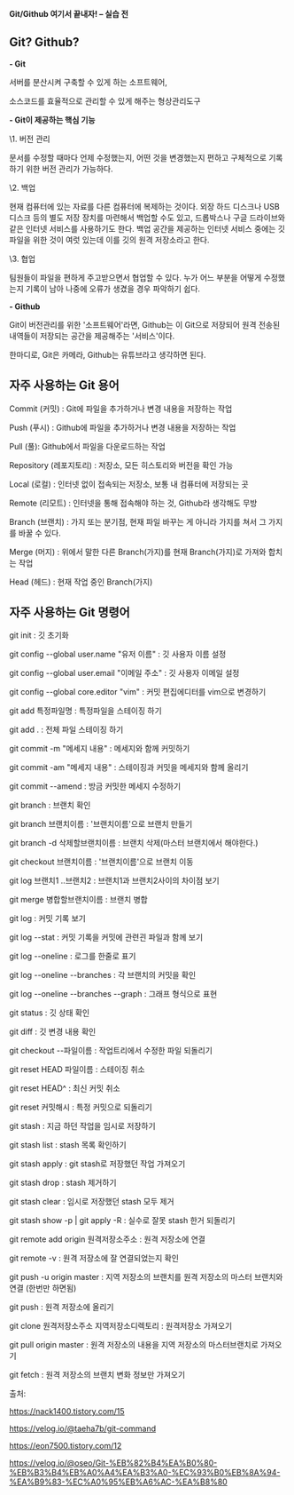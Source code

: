 ﻿**Git/Github 여기서 끝내자! – 실습 전**

## **Git? Github?**

**- Git**

서버를 분산시켜 구축할 수 있게 하는 소프트웨어,

소스코드를 효율적으로 관리할 수 있게 해주는 형상관리도구

**- Git이 제공하는 핵심 기능**

\\1. 버전 관리

문서를 수정할 때마다 언제 수정했는지, 어떤 것을 변경했는지 편하고 구체적으로 기록하기 위한 버전 관리가 가능하다.

\\2. 백업

현재 컴퓨터에 있는 자료를 다른 컴퓨터에 복제하는 것이다. 외장 하드 디스크나 USB 디스크 등의 별도 저장 장치를 마련해서 백업할 수도 있고, 드롭박스나 구글 드라이브와 같은 인터넷 서비스를 사용하기도 한다. 백업 공간을 제공하는 인터넷 서비스 중에는 깃 파일을 위한 것이 여럿 있는데 이를 깃의 원격 저장소라고 한다.

\\3. 협업

팀원들이 파일을 편하게 주고받으면서 협업할 수 있다. 누가 어느 부분을 어떻게 수정했는지 기록이 남아 나중에 오류가 생겼을 경우 파악하기 쉽다.

**- Github**

Git이 버전관리를 위한 '소프트웨어'라면, Github는 이 Git으로 저장되어 원격 전송된 내역들이 저장되는 공간을 제공해주는 '서비스'이다.

한마디로, Git은 카메라, Github는 유튜브라고 생각하면 된다.

## **자주 사용하는 Git 용어**

Commit (커밋) : Git에 파일을 추가하거나 변경 내용을 저장하는 작업

Push (푸시) : Github에 파일을 추가하거나 변경 내용을 저장하는 작업

Pull (풀): Github에서 파일을 다운로드하는 작업

Repository (레포지토리) : 저장소, 모든 히스토리와 버전을 확인 가능

Local (로컬) : 인터넷 없이 접속되는 저장소, 보통 내 컴퓨터에 저장되는 곳

Remote (리모트) : 인터넷을 통해 접속해야 하는 것, Github라 생각해도 무방

Branch (브랜치) : 가지 또는 분기점, 현재 파일 바꾸는 게 아니라 가지를 쳐서 그 가지를 바꿀 수 있다.

Merge (머지) : 위에서 말한 다른 Branch(가지)를 현재 Branch(가지)로 가져와 합치는 작업

Head (헤드) : 현재 작업 중인 Branch(가지)

## **자주 사용하는 Git 명령어**

git init : 깃 초기화

git config --global user.name "유저 이름" : 깃 사용자 이름 설정

git config --global user.email "이메일 주소" : 깃 사용자 이메일 설정

git config --global core.editor "vim" : 커밋 편집에디터를 vim으로 변경하기

git add 특정파일명 : 특정파일을 스테이징 하기

git add . : 전체 파일 스테이징 하기

git commit -m "메세지 내용" : 메세지와 함께 커밋하기

git commit -am "메세지 내용" : 스테이징과 커밋을 메세지와 함께 올리기

git commit --amend : 방금 커밋한 메세지 수정하기

git branch : 브랜치 확인

git branch 브랜치이름 : '브랜치이름'으로 브랜치 만들기

git branch -d 삭제할브랜치이름 : 브랜치 삭제(마스터 브랜치에서 해야한다.)

git checkout 브랜치이름 : '브랜치이름'으로 브랜치 이동

git log 브랜치1 ..브랜치2 : 브랜치1과 브랜치2사이의 차이점 보기

git merge 병합할브랜치이름 : 브랜치 병합

git log : 커밋 기록 보기

git log --stat : 커밋 기록을 커밋에 관련괸 파일과 함께 보기

git log --oneline : 로그를 한줄로 표기

git log --oneline --branches : 각 브랜치의 커밋을 확인

git log --oneline --branches --graph : 그래프 형식으로 표현

git status : 깃 상태 확인

git diff : 깃 변경 내용 확인

git checkout --파일이름 : 작업트리에서 수정한 파일 되돌리기

git reset HEAD 파일이름 : 스테이징 취소

git reset HEAD^ : 최신 커밋 취소

git reset 커밋해시 : 특정 커밋으로 되돌리기

git stash : 지금 하던 작업을 임시로 저장하기

git stash list : stash 목록 확인하기

git stash apply : git stash로 저장했던 작업 가져오기

git stash drop : stash 제거하기

git stash clear : 임시로 저장했던 stash 모두 제거

git stash show -p | git apply -R : 실수로 잘못 stash 한거 되돌리기

git remote add origin 원격저장소주소 : 원격 저장소에 연결

git remote -v : 원격 저장소에 잘 연결되었는지 확인

git push -u origin master : 지역 저장소의 브랜치를 원격 저장소의 마스터 브랜치와 연결 (한번만 하면됨)

git push : 원격 저장소에 올리기

git clone 원격저장소주소 지역저장소디렉토리 : 원격저장소 가져오기

git pull origin master : 원격 저장소의 내용을 지역 저장소의 마스터브랜치로 가져오기

git fetch : 원격 저장소의 브랜치 변화 정보만 가져오기

출처:

<https://nack1400.tistory.com/15>

<https://velog.io/@taeha7b/git-command>

https://eon7500.tistory.com/12

https://velog.io/@oseo/Git-%EB%82%B4%EA%B0%80-%EB%B3%B4%EB%A0%A4%EA%B3%A0-%EC%93%B0%EB%8A%94-%EA%B9%83-%EC%A0%95%EB%A6%AC-%EA%B8%80
